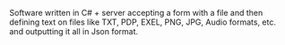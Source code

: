 Software written in C# + server accepting a form with a file and then defining text on files like TXT, PDP, EXEL, PNG, JPG, Audio formats, etc. and outputting it all in Json format.
